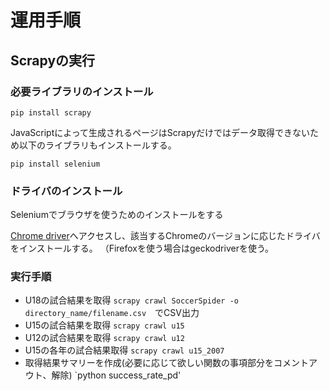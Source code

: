 # 運用手順

## Scrapyの実行
### 必要ライブラリのインストール
`pip install scrapy`

JavaScriptによって生成されるページはScrapyだけではデータ取得できないため以下のライブラリもインストールする。

`pip install selenium`

### ドライバのインストール
Seleniumでブラウザを使うためのインストールをする

[Chrome driver](https://sites.google.com/a/chromium.org/chromedriver/downloads)へアクセスし、該当するChromeのバージョンに応じたドライバをインストールする。
（Firefoxを使う場合はgeckodriverを使う。

### 実行手順
* U18の試合結果を取得
`scrapy crawl SoccerSpider -o directory_name/filename.csv`　でCSV出力
* U15の試合結果を取得
`scrapy crawl u15`
* U12の試合結果を取得
`scrapy crawl u12`
* U15の各年の試合結果取得
`scrapy crawl u15_2007`
* 取得結果サマリーを作成(必要に応じて欲しい関数の事項部分をコメントアウト、解除)
`python success_rate_pd'